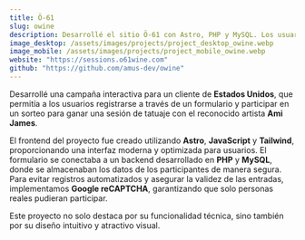 ```yaml
---
title: Ö-61
slug: owine
description: Desarrollé el sitio Ö-61 con Astro, PHP y MySQL. Los usuarios comparten historias sobre Ami James para ganar un tatuaje.
image_desktop: /assets/images/projects/project_desktop_owine.webp
image_mobile: /assets/images/projects/project_mobile_owine.webp
website: "https://sessions.o61wine.com"
github: "https://github.com/amus-dev/owine"
---
```


Desarrollé una campaña interactiva para un cliente de **Estados Unidos**, que permitía a los usuarios registrarse a través de un formulario y participar en un sorteo para ganar una sesión de tatuaje con el reconocido artista **Ami James**.

El frontend del proyecto fue creado utilizando **Astro**, **JavaScript** y **Tailwind**, proporcionando una interfaz moderna y optimizada para usuarios. El formulario se conectaba a un backend desarrollado en **PHP** y **MySQL**, donde se almacenaban los datos de los participantes de manera segura. Para evitar registros automatizados y asegurar la validez de las entradas, implementamos **Google reCAPTCHA**, garantizando que solo personas reales pudieran participar.

Este proyecto no solo destaca por su funcionalidad técnica, sino también por su diseño intuitivo y atractivo visual.
